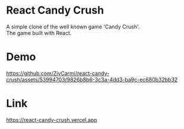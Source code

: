 # React Candy Crush

A simple clone of the well known game 'Candy Crush'.<br/>
The game built with React.

# Demo

https://github.com/ZivCarmi/react-candy-crush/assets/53994703/9826b8b6-3c3a-4dd3-ba9c-ec680b32bb32

# Link

https://react-candy-crush.vercel.app
